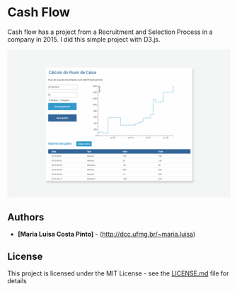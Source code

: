 # Cash Flow

Cash flow has a project from a Recruitment and Selection Process in a company in 2015. I did this simple project with D3.js.

![alt See a printscreen of a project](cashflow_image.png)

## Authors

* **[Maria Luísa Costa Pinto]** - (http://dcc.ufmg.br/~maria.luisa)

## License

This project is licensed under the MIT License - see the [LICENSE.md](LICENSE.md) file for details